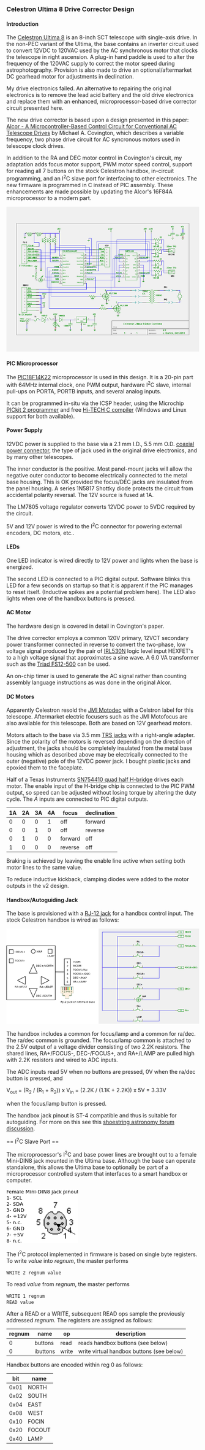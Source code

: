 ### Celestron Ultima 8 Drive Corrector Design

#### Introduction

The [Celestron Ultima 8](http://www.telescopebluebook.com/sct/celestron.htm)
is an 8-inch SCT telescope with single-axis drive. In the non-PEC variant
of the Ultima, the base contains an inverter circuit used to convert 12VDC
to 120VAC used by the AC synchronous motor that clocks the telescope in
right ascension. A plug-in hand paddle is used to alter the frequency of
the 120VAC supply to correct the motor speed during astrophotography.
Provision is also made to drive an optional/aftermarket DC gearhead motor
for adjustments in declination.

My drive electronics failed.   An alternative to repairing the original
electronics is to remove the lead acid battery and the old drive electronics
and replace them with an enhanced, microprocessor-based drive corrector
circuit presented here.

The new drive corrector is based upon a design presented in this paper:
[Alcor - A Microcontroller-Based Control Circuit for Conventional AC Telescope Drives](http://www.ai.uga.edu/mc/alcor/alcor.pdf)
by Michael A. Covington, which describes a variable frequency, two phase
drive circuit for AC syncronous motors used in telescope clock drives.

In addition to the RA and DEC motor control in Covington's circuit,
my adaptation adds focus motor support, PWM motor speed control,
support for reading all 7 buttons on the stock Celestron handbox,
in-circuit programming, and an I<sup>2</sup>C slave port for interfacing to
other electronics.  The new firmware is programmed in C instead of PIC
assembly. These enhancements are made possible by updating the Alcor's
16F84A microprocessor to a modern part.

![](https://github.com/garlick/ultima8/blob/master/base/schem/v2.png)

#### PIC Microprocessor

The 
[PIC18F14K22](http://www.microchip.com/wwwproducts/Devices.aspx?dDocName=en538160) microprocessor is used in this design.
It is a 20-pin part with 64MHz internal clock, one PWM output,
hardware I<sup>2</sup>C slave, internal pull-ups on PORTA, PORTB inputs,
and several analog inputs.

It can be programmed in-situ via the ICSP header, using the
Microchip [PICkit 2 programmer](http://www.microchipdirect.com/productsearch.aspx?Keywords=pg164120) and free [Hi-TECH C compiler](http://www.htsoft.com/)
(Windows and Linux support for both available).

#### Power Supply

12VDC power is supplied to the base via a 2.1 mm I.D., 5.5 mm O.D.
[coaxial power connector](http://en.wikipedia.org/wiki/Coaxial_DC_Power_Connectors), the type of jack used in the original drive electronics, and by many
other telescopes.

The inner conductor is the positive.  Most panel-mount jacks will allow the
negative outer conductor to become electrically connected to the metal base
housing.  This is OK provided the focus/DEC jacks are insulated from the
panel housing. A series 1N5817 Shottky diode protects the circuit from
accidental polarity reversal.  The 12V source is fused at 1A.

The LM7805 voltage regulator converts 12VDC power to 5VDC required by
the circuit.

5V and 12V power is wired to the I<sup>2</sup>C connector for powering external
encoders, DC motors, etc..

#### LEDs

One LED indicator is wired directly to 12V power and lights when the
base is energized.

The second LED is connected to a PIC digital output.
Software blinks this LED for a few seconds on startup so that it is
apparent if the PIC manages to reset itself.  (Inductive spikes are
a potential problem here).  The LED also lights when one of the handbox
buttons is pressed.

#### AC Motor

The hardware design is covered in detail in Covington's paper.

The drive corrector employs a common 120V primary, 12VCT secondary power
transformer connected in reverse to convert the two-phase, low voltage
signal produced by the pair of
[IRL530N](http://www.irf.com/product-info/datasheets/data/irl530n.pdf)
logic level input HEXFET's to a high voltage signal that approximates a
sine wave.  A 6.0 VA transformer such as the
[Triad FS12-500](http://www.netsuite.com/core/media/media.nl?id=2256&c=ACCT126831&h=993caf6ef1288106eda6&_xt=.pdf) can be used.

An on-chip timer is used to generate the AC signal rather
than counting assembly language instructions as was done in the original Alcor.

#### DC Motors

Apparently Celestron resold the
[JMI Motodec](http://www.jimsmobile.com/buy_motodec.htm) with a Celstron
label for this telescope.  Aftermarket electric focusers such as the JMI
Motofocus are also available for this telescope.  Both are based on 12V
gearhead motors.

Motors attach to the base via 3.5 mm
[TRS jacks](http://en.wikipedia.org/wiki/TRS_connector)
with a right-angle adapter.  Since the polarity of the motors
is reversed depending on the direction of adjustment, the jacks should be
completely insulated from the metal base housing which as described above
may be electrically connected to the outer (negative) pole of the 12VDC
power jack.  I bought plastic jacks and epoxied them to the faceplate.

Half of a Texas Instruments
[SN754410 quad half H-bridge](http://www.ti.com/lit/ds/symlink/sn754410.pdf)
drives each motor.  The enable input of the H-bridge chip is connected to
the PIC PWM output, so speed can be adjusted without losing torque by
altering the duty cycle.  The _A_ inputs are connected to PIC digital outputs.

| 1A | 2A | 3A | 4A | focus    | declination |
|----|----|----|----|----------|-------------|
| 0  | 0  | 0  | 1  | off      | forward     |
| 0  | 0  | 1  | 0  | off      | reverse     |
| 0  | 1  | 0  | 0  | forward  | off         |
| 1  | 0  | 0  | 0  | reverse  | off         |

Braking is achieved by leaving the enable
line active when setting both motor lines to the same value.

To reduce inductive kickback, clamping diodes were added to the motor
outputs in the v2 design.

#### Handbox/Autoguiding Jack

The base is provisioned with a
[RJ-12 jack](http://en.wikipedia.org/wiki/Registered_jack)
for a handbox control input.  The stock Celestron handbox is wired as follows:

![](https://github.com/garlick/ultima8/blob/master/base/images/handbox.png)

The handbox includes a common for focus/lamp and a common for ra/dec.
The ra/dec common is grounded.
The focus/lamp common is attached to the 2.5V output of a voltage divider
consisting of two 2.2K resistors.
The shared lines, RA+/FOCUS-, DEC-/FOCUS+, and RA+/LAMP are pulled high
with 2.2K resistors and wired to ADC inputs.

The ADC inputs read 5V when no buttons are pressed,
0V when the ra/dec button is pressed, and

V<sub>out</sub> = (R<sub>2</sub> / (R<sub>1</sub> + R<sub>2</sub>)) x V<sub>in</sub> = (2.2K / (1.1K + 2.2K)) x 5V = 3.33V

when the focus/lamp button is pressed.

The handbox jack pinout is ST-4 compatible and thus is suitable for
autoguiding.  For more on this see this
[shoestring astronomy forum discussion](http://forum.shoestringastronomy.com/viewtopic.php?f=3&t=288).

== I<sup>2</sup>C Slave Port ==

The microprocessor's I<sup>2</sup>C and base power lines are brought out to
a female Mini-DIN8 jack mounted in the Ultima base.  Although the base can
operate standalone, this allows the Ultima base to optionally
be part of a microprocessor controlled system that interfaces to a
smart handbox or computer.

![](https://github.com/garlick/ultima8/blob/master/base/images/i2c.png)

The I<sup>2</sup>C protocol implemented in firmware is based on single
byte registers.  To write _value_ into _regnum_, the master performs
```
WRITE 2 regnum value
```

To read _value_ from _regnum_, the master performs
```
WRITE 1 regnum
READ value
```

After a READ or a WRITE, subsequent READ ops sample the previously
addressed _regnum_.  The registers are assigned as follows:

| regnum | name     | op    | description |
|--------|----------|-------|-------------|
| 0      | buttons  | read  | reads handbox buttons (see below) |
| 0      | ibuttons | write | write virtual handbox buttons (see below) |

Handbox buttons are encoded within reg 0 as follows:

| bit  | name  |
|------|-------|
| 0x01 | NORTH |
| 0x02 | SOUTH |
| 0x04 | EAST  |
| 0x08 | WEST  |
| 0x10 | FOCIN |
| 0x20 | FOCOUT|
| 0x40 | LAMP  |
